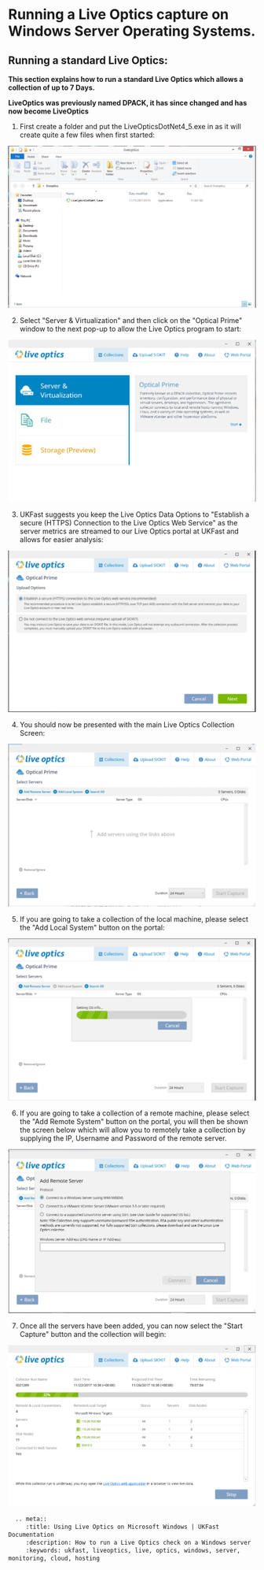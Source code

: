 # Running a Live Optics capture on Windows Server Operating Systems.

## Running a standard Live Optics:

**This section explains how to run a standard Live Optics which allows a collection of up to 7 Days.**

**LiveOptics was previously named DPACK, it has since changed and has now become LiveOptics**

1) First create a folder and put the LiveOpticsDotNet4_5.exe in as it will create quite a few files when first started:

![Win-DPACK-Folder](files/Windows/liveopticsfolder.PNG)

2) Select "Server & Virtualization" and then click on the "Optical Prime" window to the next pop-up to allow the Live Optics program to start:

![Win-DPACK-Licences](files/Windows/liveopticshome.PNG)

3) UKFast suggests you keep the Live Optics Data Options to "Establish a secure (HTTPS) Connection to the Live Optics Web Service" as the server metrics are streamed to our Live Optics portal at UKFast and allows for easier analysis:

![Win-DPACK-Data-Options](files/Windows/LiveopticsStart.PNG)

4) You should now be presented with the main Live Optics Collection Screen:

![Win-DPACK-Collection-Screen](files/Windows/liveopticsmainscreen.PNG)

5) If you are going to take a collection of the local machine, please select the "Add Local System" button on the portal:

![Win-DPACK-Local-System](files/Windows/liveopticslocalsystem.PNG)

6) If you are going to take a collection of a remote machine, please select the "Add Remote System" button on the portal, you will then be shown the screen below which will allow you to remotely take a collection by supplying the IP, Username and Password of the remote server.

![Win-DPACK-Remote-Server](files/Windows/liveopticsremoteaccess.PNG)

7) Once all the servers have been added, you can now select the "Start Capture" button and the collection will begin:

![Win-DPACK-Capture](files/Windows/liveopticsrunning.png)

```eval_rst
  .. meta::
     :title: Using Live Optics on Microsoft Windows | UKFast Documentation
     :description: How to run a Live Optics check on a Windows server
     :keywords: ukfast, liveoptics, live, optics, windows, server, monitoring, cloud, hosting

